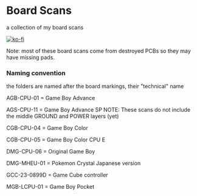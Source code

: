 # Board Scans
a collection of my board scans

[![ko-fi](https://ko-fi.com/img/githubbutton_sm.svg)](https://ko-fi.com/L4L12T33R)

Note: most of these board scans come from destroyed PCBs so they may have missing pads.

### Naming convention
the folders are named after the board markings, their "technical" name


AGB-CPU-01 = Game Boy Advance

AGS-CPU-11 = Game Boy Advance SP NOTE: These scans do not include the middle GROUND and POWER layers (yet)

CGB-CPU-04 = Game Boy Color

CGB-CPU-05 = Game Boy Color CPU E

DMG-CPU-06 = Original Game Boy

DMG-MHEU-01 = Pokemon Crystal Japanese version

GCC-23-0899D = Game Cube controller

MGB-LCPU-01 = Game Boy Pocket

